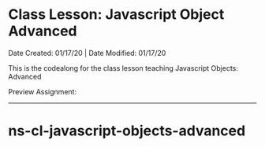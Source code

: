 # Class Lesson: Javascript Object Advanced

Date Created: 01/17/20 | Date Modified: 01/17/20

This is the codealong for the class lesson teaching Javascript Objects: Advanced

Preview Assignment: 
***
# ns-cl-javascript-objects-advanced
